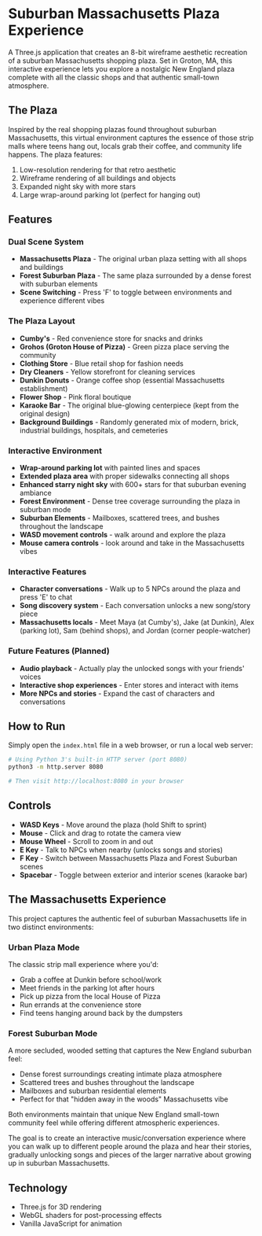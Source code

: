 # Suburban Massachusetts Plaza Experience

A Three.js application that creates an 8-bit wireframe aesthetic recreation of a suburban Massachusetts shopping plaza. Set in Groton, MA, this interactive experience lets you explore a nostalgic New England plaza complete with all the classic shops and that authentic small-town atmosphere.

## The Plaza

Inspired by the real shopping plazas found throughout suburban Massachusetts, this virtual environment captures the essence of those strip malls where teens hang out, locals grab their coffee, and community life happens. The plaza features:

1. Low-resolution rendering for that retro aesthetic
2. Wireframe rendering of all buildings and objects  
3. Expanded night sky with more stars
4. Large wrap-around parking lot (perfect for hanging out)

## Features

### Dual Scene System
- **Massachusetts Plaza** - The original urban plaza setting with all shops and buildings
- **Forest Suburban Plaza** - The same plaza surrounded by a dense forest with suburban elements
- **Scene Switching** - Press 'F' to toggle between environments and experience different vibes

### The Plaza Layout
- **Cumby's** - Red convenience store for snacks and drinks
- **Grohos (Groton House of Pizza)** - Green pizza place serving the community
- **Clothing Store** - Blue retail shop for fashion needs
- **Dry Cleaners** - Yellow storefront for cleaning services  
- **Dunkin Donuts** - Orange coffee shop (essential Massachusetts establishment)
- **Flower Shop** - Pink floral boutique
- **Karaoke Bar** - The original blue-glowing centerpiece (kept from the original design)
- **Background Buildings** - Randomly generated mix of modern, brick, industrial buildings, hospitals, and cemeteries

### Interactive Environment
- **Wrap-around parking lot** with painted lines and spaces
- **Extended plaza area** with proper sidewalks connecting all shops
- **Enhanced starry night sky** with 600+ stars for that suburban evening ambiance
- **Forest Environment** - Dense tree coverage surrounding the plaza in suburban mode
- **Suburban Elements** - Mailboxes, scattered trees, and bushes throughout the landscape
- **WASD movement controls** - walk around and explore the plaza
- **Mouse camera controls** - look around and take in the Massachusetts vibes

### Interactive Features
- **Character conversations** - Walk up to 5 NPCs around the plaza and press 'E' to chat
- **Song discovery system** - Each conversation unlocks a new song/story piece
- **Massachusetts locals** - Meet Maya (at Cumby's), Jake (at Dunkin), Alex (parking lot), Sam (behind shops), and Jordan (corner people-watcher)

### Future Features (Planned)
- **Audio playback** - Actually play the unlocked songs with your friends' voices
- **Interactive shop experiences** - Enter stores and interact with items
- **More NPCs and stories** - Expand the cast of characters and conversations

## How to Run

Simply open the `index.html` file in a web browser, or run a local web server:

```bash
# Using Python 3's built-in HTTP server (port 8080)
python3 -m http.server 8080

# Then visit http://localhost:8080 in your browser
```

## Controls

- **WASD Keys** - Move around the plaza (hold Shift to sprint)
- **Mouse** - Click and drag to rotate the camera view
- **Mouse Wheel** - Scroll to zoom in and out
- **E Key** - Talk to NPCs when nearby (unlocks songs and stories)
- **F Key** - Switch between Massachusetts Plaza and Forest Suburban scenes
- **Spacebar** - Toggle between exterior and interior scenes (karaoke bar)

## The Massachusetts Experience

This project captures the authentic feel of suburban Massachusetts life in two distinct environments:

### Urban Plaza Mode
The classic strip mall experience where you'd:
- Grab a coffee at Dunkin before school/work
- Meet friends in the parking lot after hours  
- Pick up pizza from the local House of Pizza
- Run errands at the convenience store
- Find teens hanging around back by the dumpsters

### Forest Suburban Mode
A more secluded, wooded setting that captures the New England suburban feel:
- Dense forest surroundings creating intimate plaza atmosphere
- Scattered trees and bushes throughout the landscape
- Mailboxes and suburban residential elements
- Perfect for that "hidden away in the woods" Massachusetts vibe

Both environments maintain that unique New England small-town community feel while offering different atmospheric experiences.

The goal is to create an interactive music/conversation experience where you can walk up to different people around the plaza and hear their stories, gradually unlocking songs and pieces of the larger narrative about growing up in suburban Massachusetts.

## Technology

- Three.js for 3D rendering
- WebGL shaders for post-processing effects
- Vanilla JavaScript for animation 